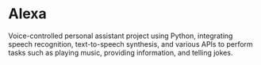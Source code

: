 # Alexa
Voice-controlled personal assistant project using Python, integrating speech recognition, text-to-speech synthesis, and various APIs to perform tasks such as playing music, providing information, and telling jokes.

